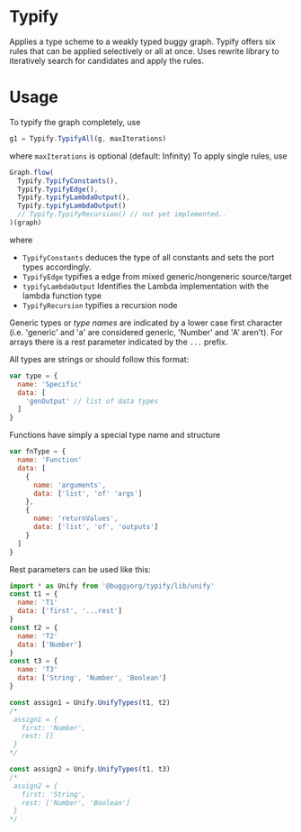 # Typify
Applies a type scheme to a weakly typed buggy graph.
Typify offers six rules that can be applied selectively or all at once.
Uses rewrite library to iteratively search for candidates and apply the rules.

# Usage

To typify the graph completely, use<br/>

```js
g1 = Typify.TypifyAll(g, maxIterations)
```

where `maxIterations` is optional (default: Infinity)
To apply single rules, use

```js
Graph.flow(
  Typify.TypifyConstants(),
  Typify.TypifyEdge(),
  Typify.typifyLambdaOutput(),
  Typify.typifyLambdaOutput()
  // Typify.TypifyRecursion() // not yet implemented..
)(graph)
```

where

 - `TypifyConstants` deduces the type of all constants and sets the port types accordingly.
 - `TypifyEdge` typifies a edge from mixed generic/nongeneric source/target
 - `typifyLambdaOutput` Identifies the Lambda implementation with the lambda function type
 - `TypifyRecursion` typifies a recursion node

Generic types or *type names* are indicated by a lower case first character
(i.e. 'generic' and 'a' are considered generic, 'Number' and 'A' aren't).
For arrays there is a rest parameter indicated by the `...` prefix.

All types are strings or should follow this format:

```js
var type = {
  name: 'Specific'
  data: [
    'genOutput' // list of data types
  ]
}
```

Functions have simply a special type name and structure

```js
var fnType = {
  name: 'Function'
  data: [
    {
      name: 'arguments',
      data: ['list', 'of' 'args']
    },
    {
      name: 'returnValues',
      data: ['list', 'of', 'outputs']
    }
  ]
}
```

Rest parameters can be used like this:

```js
import * as Unify from '@buggyorg/typify/lib/unify'
const t1 = {
  name: 'T1'
  data: ['first', '...rest']
}
const t2 = {
  name: 'T2'
  data: ['Number']
}
const t3 = {
  name: 'T3'
  data: ['String', 'Number', 'Boolean']
}

const assign1 = Unify.UnifyTypes(t1, t2)
/*
 assign1 = {
   first: 'Number',
   rest: []
 }
*/

const assign2 = Unify.UnifyTypes(t1, t3)
/*
 assign2 = {
   first: 'String',
   rest: ['Number', 'Boolean']
 }
*/

```